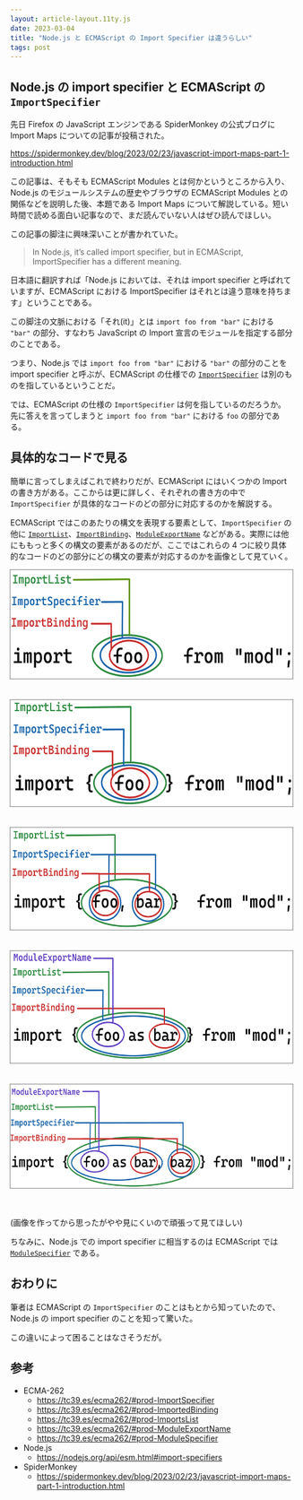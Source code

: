 ```yaml
---
layout: article-layout.11ty.js
date: 2023-03-04
title: "Node.js と ECMAScript の Import Specifier は違うらしい"
tags: post
---
```


## Node.js の import specifier と ECMAScript の `ImportSpecifier`

先日 Firefox の JavaScript エンジンである SpiderMonkey の公式ブログに Import Maps についての記事が投稿された。

https://spidermonkey.dev/blog/2023/02/23/javascript-import-maps-part-1-introduction.html

この記事は、そもそも ECMAScript Modules とは何かというところから入り、Node.js のモジュールシステムの歴史やブラウザの ECMAScript Modules との関係などを説明した後、本題である Import Maps について解説している。短い時間で読める面白い記事なので、まだ読んでいない人はぜひ読んでほしい。

この記事の脚注に興味深いことが書かれていた。

> In Node.js, it’s called import specifier, but in ECMAScript, ImportSpecifier has a different meaning.

日本語に翻訳すれば「Node.js においては、それは import specifier と呼ばれていますが、ECMAScript における ImportSpecifier はそれとは違う意味を持ちます」ということである。

この脚注の文脈における「それ(it)」とは `import foo from "bar"` における `"bar"` の部分、すなわち JavaScript の Import 宣言のモジュールを指定する部分のことである。

つまり、Node.js では `import foo from "bar"` における `"bar"` の部分のことを import specifier と呼ぶが、ECMAScript の仕様での [`ImportSpecifier`](https://tc39.es/ecma262/#prod-ImportSpecifier) は別のものを指しているということだ。

では、ECMAScript の仕様の `ImportSpecifier` は何を指しているのだろうか。先に答えを言ってしまうと `import foo from "bar"` における `foo` の部分である。

## 具体的なコードで見る

簡単に言ってしまえばこれで終わりだが、ECMAScript にはいくつかの Import の書き方がある。ここからは更に詳しく、それぞれの書き方の中で `ImportSpecifier` が具体的なコードのどの部分に対応するのかを解説する。

ECMAScript ではこのあたりの構文を表現する要素として、`ImportSpecifier` の他に [`ImportList`](https://tc39.es/ecma262/#prod-ImportsList)、[`ImportBinding`](https://tc39.es/ecma262/#prod-ImportedBinding)、[`ModuleExportName`](https://tc39.es/ecma262/#prod-ModuleExportName) などがある。実際には他にももっと多くの構文の要素があるのだが、ここではこれらの 4 つに絞り具体的なコードのどの部分にどの構文の要素が対応するのかを画像として見ていく。

<div style="display: flex; flex-flow: column; align-items: center;">

<img src="/img/import-specifier-01.png" style="border: 1px solid gray; margin-bottom: 36px;" width="600px" height="194px" />

<img src="/img/import-specifier-02.png" style="border: 1px solid gray; margin-bottom: 36px;" width="600px" height="190px" />

<img src="/img/import-specifier-03.png" style="border: 1px solid gray; margin-bottom: 36px;" width="600px" height="182px" />

<img src="/img/import-specifier-04.png" style="border: 1px solid gray; margin-bottom: 36px;" width="600px" height="200px" />

<img src="/img/import-specifier-05.png" style="border: 1px solid gray; margin-bottom: 36px;" width="600px" height="185px" />

</div>

(画像を作ってから思ったがやや見にくいので頑張って見てほしい)

ちなみに、Node.js での import specifier に相当するのは ECMAScript では [`ModuleSpecifier`](https://tc39.es/ecma262/#prod-ModuleSpecifier) である。

## おわりに

筆者は ECMAScript の `ImportSpecifier` のことはもとから知っていたので、Node.js の import specifier のことを知って驚いた。

この違いによって困ることはなさそうだが。

## 参考

- ECMA-262
  - https://tc39.es/ecma262/#prod-ImportSpecifier
  - https://tc39.es/ecma262/#prod-ImportedBinding
  - https://tc39.es/ecma262/#prod-ImportsList
  - https://tc39.es/ecma262/#prod-ModuleExportName
  - https://tc39.es/ecma262/#prod-ModuleSpecifier
- Node.js
  - https://nodejs.org/api/esm.html#import-specifiers
- SpiderMonkey
  - https://spidermonkey.dev/blog/2023/02/23/javascript-import-maps-part-1-introduction.html
